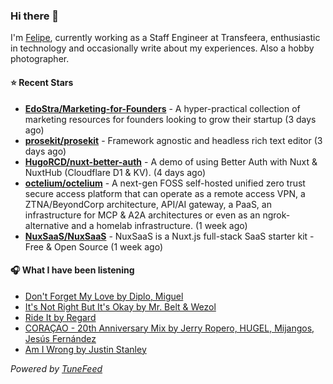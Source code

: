 ### Hi there 👋

I'm [Felipe](https://felipevm.com), currently working as a Staff Engineer at Transfeera, enthusiastic in technology and occasionally write about my experiences. Also a hobby photographer.

#### ⭐ Recent Stars
- **[EdoStra/Marketing-for-Founders](https://github.com/EdoStra/Marketing-for-Founders)** - A hyper-practical collection of marketing resources for founders looking to grow their startup (3 days ago)
- **[prosekit/prosekit](https://github.com/prosekit/prosekit)** - Framework agnostic and headless rich text editor  (3 days ago)
- **[HugoRCD/nuxt-better-auth](https://github.com/HugoRCD/nuxt-better-auth)** - A demo of using Better Auth with Nuxt &amp; NuxtHub (Cloudflare D1 &amp; KV). (4 days ago)
- **[octelium/octelium](https://github.com/octelium/octelium)** - A next-gen FOSS self-hosted unified zero trust secure access platform that can operate as a remote access VPN, a ZTNA/BeyondCorp architecture, API/AI gateway, a PaaS, an infrastructure for MCP &amp; A2A architectures or even as an ngrok-alternative and a homelab infrastructure. (1 week ago)
- **[NuxSaaS/NuxSaaS](https://github.com/NuxSaaS/NuxSaaS)** - NuxSaaS is a Nuxt.js full-stack SaaS starter kit - Free &amp; Open Source (1 week ago)

#### 🎧 What I have been listening
- [Don&#39;t Forget My Love by Diplo, Miguel](https://open.spotify.com/track/2OZZpID4LgZ0GGm8XB99e3)
- [It&#39;s Not Right But It&#39;s Okay by Mr. Belt &amp; Wezol](https://open.spotify.com/track/5OFVzqSeFxGpvDGyHvVeLj)
- [Ride It by Regard](https://open.spotify.com/track/2tnVG71enUj33Ic2nFN6kZ)
- [CORAÇAO - 20th Anniversary Mix by Jerry Ropero, HUGEL, Mijangos, Jesús Fernández](https://open.spotify.com/track/2KVAO2OAH6a9Tr2DqYL65g)
- [Am I Wrong by Justin Stanley](https://open.spotify.com/track/5yxzzbcXxTc6xddSX7oHU2)

_Powered by [TuneFeed](https://tunefeed.app?ref=github.com)_
